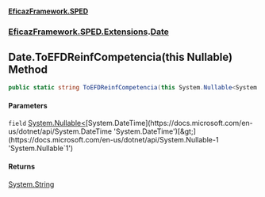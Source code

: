 #### [EficazFramework.SPED](EficazFrameworkSPED.md 'EficazFramework SPED')
### [EficazFramework.SPED.Extensions](EficazFramework.SPED.Extensions.md 'EficazFramework.SPED.Extensions').[Date](EficazFramework.SPED.Extensions/Date.md 'EficazFramework.SPED.Extensions.Date')

## Date.ToEFDReinfCompetencia(this Nullable<DateTime>) Method

```csharp
public static string ToEFDReinfCompetencia(this System.Nullable<System.DateTime> field);
```
#### Parameters

<a name='EficazFramework.SPED.Extensions.Date.ToEFDReinfCompetencia(thisSystem.Nullable_System.DateTime_).field'></a>

`field` [System.Nullable&lt;](https://docs.microsoft.com/en-us/dotnet/api/System.Nullable-1 'System.Nullable`1')[System.DateTime](https://docs.microsoft.com/en-us/dotnet/api/System.DateTime 'System.DateTime')[&gt;](https://docs.microsoft.com/en-us/dotnet/api/System.Nullable-1 'System.Nullable`1')

#### Returns
[System.String](https://docs.microsoft.com/en-us/dotnet/api/System.String 'System.String')